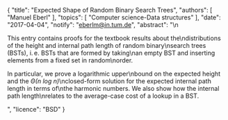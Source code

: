 {
    "title": "Expected Shape of Random Binary Search Trees",
    "authors": [
        "Manuel Eberl"
    ],
    "topics": [
        "Computer science-Data structures"
    ],
    "date": "2017-04-04",
    "notify": "eberlm@in.tum.de",
    "abstract": "\n<p>This entry contains proofs for the textbook results about the\ndistributions of the height and internal path length of random binary\nsearch trees (BSTs), i.&thinsp;e. BSTs that are formed by taking\nan empty BST and inserting elements from a fixed set in random\norder.</p>  <p>In particular, we prove a logarithmic upper\nbound on the expected height and the <em>Θ(n log n)</em>\nclosed-form solution for the expected internal path length in terms of\nthe harmonic numbers. We also show how the internal path length\nrelates to the average-case cost of a lookup in a BST.</p>",
    "licence": "BSD"
}